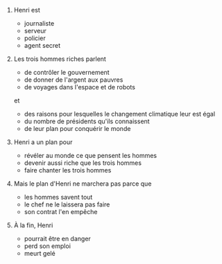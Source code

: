 ---
---

1. Henri est

   * journaliste
   * serveur
   * policier
   * agent secret

2. Les trois hommes riches parlent

   * de contrôler le gouvernement
   * de donner de l'argent aux pauvres
   * de voyages dans l'espace et de robots

   et

   * des raisons pour lesquelles le changement climatique leur est égal
   * du nombre de présidents qu'ils connaissent
   * de leur plan pour conquérir le monde

3. Henri a un plan pour

   * révéler au monde ce que pensent les hommes
   * devenir aussi riche que les trois hommes
   * faire chanter les trois hommes

4. Mais le plan d'Henri ne marchera pas parce que

   * les hommes savent tout
   * le chef ne le laissera pas faire
   * son contrat l'en empêche

5. À la fin, Henri

   * pourrait être en danger
   * perd son emploi
   * meurt gelé